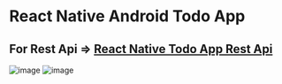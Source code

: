 # React Native Android Todo App

## For Rest Api => [React Native Todo App Rest Api](https://github.com/spolat/android-note-app-service)
![image](https://user-images.githubusercontent.com/25878632/27616685-24803504-5bba-11e7-836b-ec1972fbfed7.png)
![image](https://user-images.githubusercontent.com/25878632/27616725-7690b7b0-5bba-11e7-8ffd-e20e1fac77b0.png)
